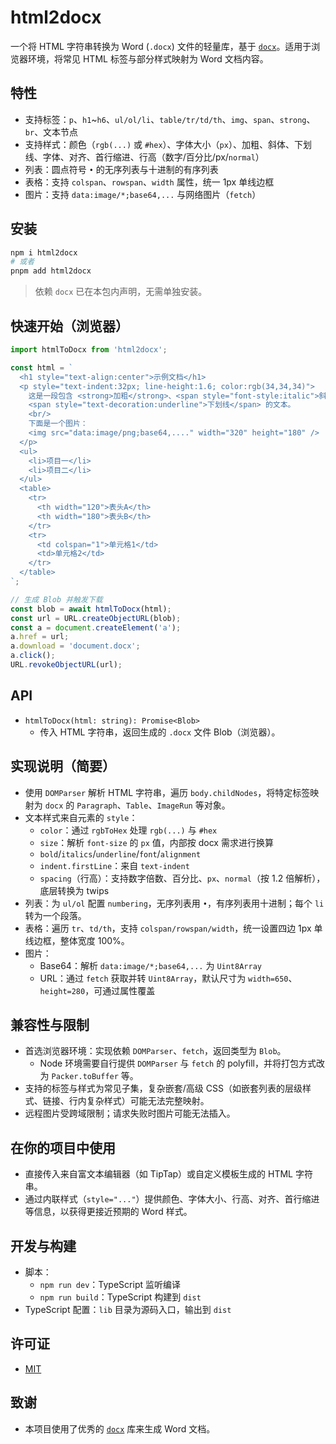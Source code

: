 # html2docx

一个将 HTML 字符串转换为 Word (`.docx`) 文件的轻量库，基于 [`docx`](https://www.npmjs.com/package/docx)。适用于浏览器环境，将常见 HTML 标签与部分样式映射为 Word 文档内容。

## 特性
- 支持标签：`p`、`h1`~`h6`、`ul/ol/li`、`table/tr/td/th`、`img`、`span`、`strong`、`br`、文本节点
- 支持样式：颜色（`rgb(...)` 或 `#hex`）、字体大小（`px`）、加粗、斜体、下划线、字体、对齐、首行缩进、行高（数字/百分比/px/`normal`）
- 列表：圆点符号 `•` 的无序列表与十进制的有序列表
- 表格：支持 `colspan`、`rowspan`、`width` 属性，统一 1px 单线边框
- 图片：支持 `data:image/*;base64,...` 与网络图片（`fetch`）

## 安装
```bash
npm i html2docx
# 或者
pnpm add html2docx
```

> 依赖 `docx` 已在本包内声明，无需单独安装。

## 快速开始（浏览器）
```ts
import htmlToDocx from 'html2docx';

const html = `
  <h1 style="text-align:center">示例文档</h1>
  <p style="text-indent:32px; line-height:1.6; color:rgb(34,34,34)">
    这是一段包含 <strong>加粗</strong>、<span style="font-style:italic">斜体</span>、
    <span style="text-decoration:underline">下划线</span> 的文本。
    <br/>
    下面是一个图片：
    <img src="data:image/png;base64,...." width="320" height="180" />
  </p>
  <ul>
    <li>项目一</li>
    <li>项目二</li>
  </ul>
  <table>
    <tr>
      <th width="120">表头A</th>
      <th width="180">表头B</th>
    </tr>
    <tr>
      <td colspan="1">单元格1</td>
      <td>单元格2</td>
    </tr>
  </table>
`;

// 生成 Blob 并触发下载
const blob = await htmlToDocx(html);
const url = URL.createObjectURL(blob);
const a = document.createElement('a');
a.href = url;
a.download = 'document.docx';
a.click();
URL.revokeObjectURL(url);
```

## API
- `htmlToDocx(html: string): Promise<Blob>`
  - 传入 HTML 字符串，返回生成的 `.docx` 文件 Blob（浏览器）。

## 实现说明（简要）
- 使用 `DOMParser` 解析 HTML 字符串，遍历 `body.childNodes`，将特定标签映射为 `docx` 的 `Paragraph`、`Table`、`ImageRun` 等对象。
- 文本样式来自元素的 `style`：
  - `color`：通过 `rgbToHex` 处理 `rgb(...)` 与 `#hex`
  - `size`：解析 `font-size` 的 `px` 值，内部按 docx 需求进行换算
  - `bold`/`italics`/`underline`/`font`/`alignment`
  - `indent.firstLine`：来自 `text-indent`
  - `spacing`（行高）：支持数字倍数、百分比、`px`、`normal`（按 1.2 倍解析），底层转换为 twips
- 列表：为 `ul/ol` 配置 `numbering`，无序列表用 `•`，有序列表用十进制；每个 `li` 转为一个段落。
- 表格：遍历 `tr`、`td/th`，支持 `colspan/rowspan/width`，统一设置四边 1px 单线边框，整体宽度 100%。
- 图片：
  - Base64：解析 `data:image/*;base64,...` 为 `Uint8Array`
  - URL：通过 `fetch` 获取并转 `Uint8Array`，默认尺寸为 `width=650`、`height=280`，可通过属性覆盖

## 兼容性与限制
- 首选浏览器环境：实现依赖 `DOMParser`、`fetch`，返回类型为 `Blob`。
  - Node 环境需要自行提供 `DOMParser` 与 `fetch` 的 polyfill，并将打包方式改为 `Packer.toBuffer` 等。
- 支持的标签与样式为常见子集，复杂嵌套/高级 CSS（如嵌套列表的层级样式、链接、行内复杂样式）可能无法完整映射。
- 远程图片受跨域限制；请求失败时图片可能无法插入。

## 在你的项目中使用
- 直接传入来自富文本编辑器（如 TipTap）或自定义模板生成的 HTML 字符串。
- 通过内联样式（`style="..."`）提供颜色、字体大小、行高、对齐、首行缩进等信息，以获得更接近预期的 Word 样式。

## 开发与构建
- 脚本：
  - `npm run dev`：TypeScript 监听编译
  - `npm run build`：TypeScript 构建到 `dist`
- TypeScript 配置：`lib` 目录为源码入口，输出到 `dist`

## 许可证
- [MIT](./LICENSE)

## 致谢
- 本项目使用了优秀的 [`docx`](https://www.npmjs.com/package/docx) 库来生成 Word 文档。